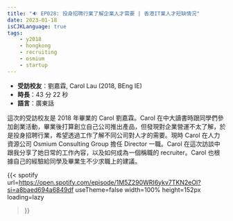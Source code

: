 ```yaml
---
title: "🔉 EP028: 投身招聘行業了解企業人才需要 | 香港IT業人才短缺情況"
date: 2023-01-18
isCJKLanguage: true
tags:
    - y2018
    - hongkong
    - recruiting
    - osmium
    - startup
---
```


- **受訪校友**：劉嘉霖, Carol Lau (2018, BEng IE)
- **時長**：43 分 22 秒
- **語言**：廣東話

<!--more-->

這次的受訪校友是 2018 年畢業的 Carol 劉嘉霖。Carol 在中大讀書時跟同學們參加創業活動，畢業後打算創立自己公司推出產品，但發現對企業營運不太了解，於是投身招聘行業，希望透過工作了解不同公司對人才的需要。現時 Carol 在人力資源公司 Osmium Consulting Group 擔任 Director 一職。Carol 在這次訪談中跟我分享了她日常的工作內容，以及如何成為一個稱職的 recruiter。Carol 也根據自己的經驗給同學及畢業生不少求職上的建議。

{{< spotify 
  url=https://open.spotify.com/episode/1M5Z290WRI6ykv7TKN2eOl?si=a8baed694a6849df
  useTheme=false
  width=100%
  height=152px
  loading=lazy
>}}
